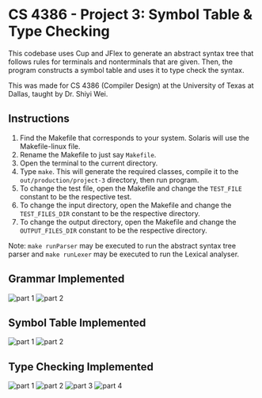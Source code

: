 # CS 4386 - Project 3: Symbol Table & Type Checking

This codebase uses Cup and JFlex to generate an abstract syntax tree that follows rules for terminals and nonterminals 
that are given. Then, the program constructs a symbol table and uses it to type check the syntax.

This was made for CS 4386 (Compiler Design) at the University of Texas at Dallas, taught by Dr. Shiyi Wei.

## Instructions

1. Find the Makefile that corresponds to your system. Solaris will use the Makefile-linux file.
2. Rename the Makefile to just say `Makefile`.
3. Open the terminal to the current directory.
4. Type `make`. This will generate the required classes, compile it to the `out/production/project-3` directory, then run program.
5. To change the test file, open the Makefile and change the `TEST_FILE` constant to be the respective test.
6. To change the input directory, open the Makefile and change the `TEST_FILES_DIR` constant to be the respective directory.
7. To change the output directory, open the Makefile and change the `OUTPUT_FILES_DIR` constant to be the respective directory.

Note: `make runParser` may be executed to run the abstract syntax tree parser and `make runLexer` may be executed to run the Lexical analyser.

## Grammar Implemented

![part 1](https://i.imgur.com/v9elsbV.png)
![part 2](https://i.imgur.com/NelujQF.png)

## Symbol Table Implemented

![part 1](https://i.imgur.com/TuqbPIr.png)
![part 2](https://i.imgur.com/y7ZusTA.png)

## Type Checking Implemented

![part 1](https://i.imgur.com/Pt4DQFJ.png)
![part 2](https://i.imgur.com/HNy3HZj.png)
![part 3](https://i.imgur.com/i4LUF4x.png)
![part 4](https://i.imgur.com/aK3v5Eb.png)
